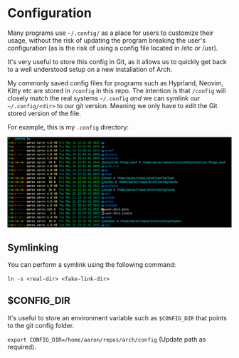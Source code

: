 # Configuration

Many programs use `~/.config/` as a place for users to customize their usage, without the risk of updating the program breaking the user's configuration (as is the risk of using a config file located in /etc or /usr).

It's very useful to store this config in Git, as it allows us to quickly get back to a well understood setup on a new installation of Arch.

My commonly saved config files for programs such as Hyprland, Neovim, Kitty etc are stored in `/config` in this repo. The intention is that `/config` will closely match the real systems `~/.config` _and_ we can symlink our `~/.config/<dir>` to our git version. Meaning we only have to edit the Git stored version of the file.

For example, this is my `.config` directory:

![.config directory showing symbolic links](./symlinked-config.png)

## Symlinking

You can perform a symlink using the following command:

`ln -s <real-dir> <fake-link-dir>`

## $CONFIG_DIR

It's useful to store an environment variable such as `$CONFIG_DIR` that points to the git config folder.

`export CONFIG_DIR=/home/aaron/repos/arch/config` (Update path as required).
